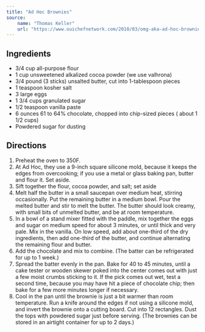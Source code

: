 ```yaml
---
title: "Ad Hoc Brownies"
source:
    name: "Thomas Keller"
    url: "https://www.ouichefnetwork.com/2010/03/omg-aka-ad-hoc-brownies.html"
---
```


## Ingredients

-   3/4 cup all-purpose flour
-   1 cup unsweetened alkalized cocoa powder (we use valhrona)
-   3/4 pound (3 sticks) unsalted butter, cut into 1-tablespoon pieces
-   1 teaspoon kosher salt
-   3 large eggs
-   1 3/4 cups granulated sugar
-   1/2 teaspoon vanilla paste
-   6 ounces 61 to 64% chocolate, chopped into chip-sized pieces ( about 1 1/2 cups)
-   Powdered sugar for dusting

## Directions

1. Preheat the oven to 350F.
1. At Ad Hoc, they use a 9-inch square silicone mold, because it keeps the edges from overcooking; if you use a metal or glass baking pan, butter and flour it. Set aside.
1. Sift together the flour, cocoa powder, and salt; set aside
1. Melt half the butter in a small saucepan over medium heat, stirring occasionally. Put the remaining butter in a medium bowl. Pour the melted butter and stir to melt the butter. The butter should look creamy, with small bits of unmelted butter, and be at room temperature.
1. In a bowl of a stand mixer fitted with the paddle, mix together the eggs and sugar on medium speed for about 3 minutes, or until thick and very pale. Mix in the vanilla. On low speed, add about one-third of the dry ingredients, then add one-third of the butter, and continue alternating the remaining flour and butter.
1. Add the chocolate and mix to combine. (The batter can be refrigerated for up to 1 week.)
1. Spread the batter evenly in the pan. Bake for 40 to 45 minutes, until a cake tester or wooden skewer poked into the center comes out with just a few moist crumbs sticking to it. If the pick comes out wet, test a second time, because you may have hit a piece of chocolate chip; then bake for a few more minutes longer if necessary.
1. Cool in the pan until the brownie is just a bit warmer than room temperature. Run a knife around the edges if not using a silicone mold, and invert the brownie onto a cutting board. Cut into 12 rectangles. Dust the tops with powdered sugar just before serving. (The brownies can be stored in an airtight container for up to 2 days.)

